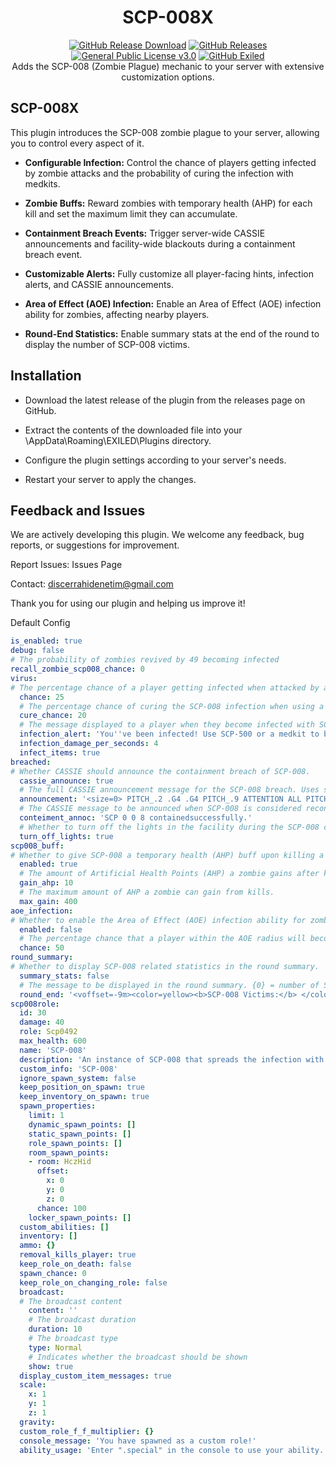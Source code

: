 <h1 align="center">SCP-008X</h1>
<div align="center">
<a href="https://github.com/MS-crew/SCP008X/releases"><img src="https://img.shields.io/github/downloads/MS-crew/SCP008X/total?style=for-the-badge&logo=githubactions&label=Downloads" alt="GitHub Release Download"></a> <a href="https://github.com/MS-crew/SCP008X/releases"><img src="https://img.shields.io/badge/Build-1.2.0-brightgreen?style=for-the-badge&logo=gitbook" alt="GitHub Releases"></a>
<a href="https://github.com/MS-crew/SCP008X/blob/master/LICENSE">
<img src="https://img.shields.io/badge/Licence-GPL_3.0-blue?style=for-the-badge&logo=gitbook" alt="General Public License v3.0"></a>
<a href="https://github.com/ExMod-Team/EXILED"><img src="https://img.shields.io/badge/Exiled-9.0.0-greeen?style=for-the-badge&logo=gitbook" alt="GitHub Exiled"></a>
</div>

<div align="center">
Adds the SCP-008 (Zombie Plague) mechanic to your server with extensive customization options.</div>

## SCP-008X
This plugin introduces the SCP-008 zombie plague to your server, allowing you to control every aspect of it.

- **Configurable Infection:** Control the chance of players getting infected by zombie attacks and the probability of curing the infection with medkits.

- **Zombie Buffs:** Reward zombies with temporary health (AHP) for each kill and set the maximum limit they can accumulate.

- **Containment Breach Events:** Trigger server-wide CASSIE announcements and facility-wide blackouts during a containment breach event.

- **Customizable Alerts:** Fully customize all player-facing hints, infection alerts, and CASSIE announcements.

- **Area of Effect (AOE) Infection:** Enable an Area of Effect (AOE) infection ability for zombies, affecting nearby players.

- **Round-End Statistics:** Enable summary stats at the end of the round to display the number of SCP-008 victims.

## Installation
- Download the latest release of the plugin from the releases page on GitHub.

- Extract the contents of the downloaded file into your \AppData\Roaming\EXILED\Plugins directory.

- Configure the plugin settings according to your server's needs.

- Restart your server to apply the changes.

## Feedback and Issues
We are actively developing this plugin. We welcome any feedback, bug reports, or suggestions for improvement.

Report Issues: Issues Page

Contact: discerrahidenetim@gmail.com

Thank you for using our plugin and helping us improve it!

Default Config
```yml
is_enabled: true
debug: false
# The probability of zombies revived by 49 becoming infected
recall_zombie_scp008_chance: 0
virus:
# The percentage chance of a player getting infected when attacked by an SCP-008 zombie.
  chance: 25
  # The percentage chance of curing the SCP-008 infection when using a Medkit. SCP-500 will always be 100% effective.
  cure_chance: 20
  # The message displayed to a player when they become infected with SCP-008.
  infection_alert: 'You''ve been infected! Use SCP-500 or a medkit to be cured!'
  infection_damage_per_seconds: 4
  infect_items: true
breached:
# Whether CASSIE should announce the containment breach of SCP-008.
  cassie_announce: true
  # The full CASSIE announcement message for the SCP-008 breach. Uses special syntax for pitch and timing.
  announcement: '<size=0> PITCH_.2 .G4 .G4 PITCH_.9 ATTENTION ALL PITCH_.6 PERSONNEL .G2 PITCH_.8 JAM027_4 . PITCH_.15 .G4 .G4 PITCH9999</size><color=#d64542>Attention, <color=#f5e042>all personnel...<split><size=0> PITCH_.9 SCP 008 PITCH_.7 CONTEİMENT PITCH_.85 BREACH PITCH_.8 DAMAGED PITCH_.2 .G4 .G4 PITCH9999</size><color=#d67d42>SCP 008 <color=#f5e042>Conteiment breach <color=#d67d42>violidation. <split><size=0> PITCH_.8 THE FACILITY PITCH_.9 IS GOING TO  PITCH_.85 A QUARANTINE PITCH_.15 .G4 .G4 PITCH_9999</size><color=#d64542><color=#f5e042>Please all personel follow the protocols until . <color=#d67d42>THE MTF UNİT <color=#000000>arrives in the facility.'
  # The CASSIE message to be announced when SCP-008 is considered recontained (e.g., all zombies are eliminated).
  conteiment_annoc: 'SCP 0 0 8 containedsuccessfully.'
  # Whether to turn off the lights in the facility during the SCP-008 containment breach.
  turn_off_lights: true
scp008_buff:
# Whether to give SCP-008 a temporary health (AHP) buff upon killing a player.
  enabled: true
  # The amount of Artificial Health Points (AHP) a zombie gains after killing a player.
  gain_ahp: 10
  # The maximum amount of AHP a zombie can gain from kills.
  max_gain: 400
aoe_infection:
# Whether to enable the Area of Effect (AOE) infection ability for zombie dies.
  enabled: false
  # The percentage chance that a player within the AOE radius will become infected.
  chance: 50
round_summary:
# Whether to display SCP-008 related statistics in the round summary.
  summary_stats: false
  # The message to be displayed in the round summary. {0} = number of SCP-008 victims, {1} = total number of players who died.
  round_end: '<voffset=-9m><color=yellow><b>SCP-008 Victims:</b> </color> <color=red> {0}/{1} </color></voffset>'
scp008role:
  id: 30
  damage: 40
  role: Scp0492
  max_health: 600
  name: 'SCP-008'
  description: 'An instance of SCP-008 that spreads the infection with each hit.'
  custom_info: 'SCP-008'
  ignore_spawn_system: false
  keep_position_on_spawn: true
  keep_inventory_on_spawn: true
  spawn_properties:
    limit: 1
    dynamic_spawn_points: []
    static_spawn_points: []
    role_spawn_points: []
    room_spawn_points:
    - room: HczHid
      offset:
        x: 0
        y: 0
        z: 0
      chance: 100
    locker_spawn_points: []
  custom_abilities: []
  inventory: []
  ammo: {}
  removal_kills_player: true
  keep_role_on_death: false
  spawn_chance: 0
  keep_role_on_changing_role: false
  broadcast:
  # The broadcast content
    content: ''
    # The broadcast duration
    duration: 10
    # The broadcast type
    type: Normal
    # Indicates whether the broadcast should be shown
    show: true
  display_custom_item_messages: true
  scale:
    x: 1
    y: 1
    z: 1
  gravity: 
  custom_role_f_f_multiplier: {}
  console_message: 'You have spawned as a custom role!'
  ability_usage: 'Enter ".special" in the console to use your ability. If you have multiple abilities, you can use this command to cycle through them, or specify the one to use with ".special ROLENAME AbilityNum"'

